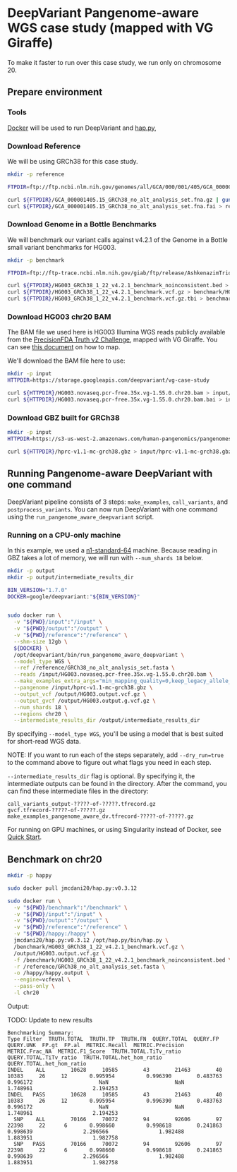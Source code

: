 # DeepVariant Pangenome-aware WGS case study (mapped with VG Giraffe)

To make it faster to run over this case study, we run only on chromosome 20.

## Prepare environment

### Tools

[Docker](https://docs.docker.com/get-docker/) will be used to run DeepVariant
and [hap.py](https://github.com/illumina/hap.py),

### Download Reference

We will be using GRCh38 for this case study.

```bash
mkdir -p reference

FTPDIR=ftp://ftp.ncbi.nlm.nih.gov/genomes/all/GCA/000/001/405/GCA_000001405.15_GRCh38/seqs_for_alignment_pipelines.ucsc_ids

curl ${FTPDIR}/GCA_000001405.15_GRCh38_no_alt_analysis_set.fna.gz | gunzip > reference/GRCh38_no_alt_analysis_set.fasta
curl ${FTPDIR}/GCA_000001405.15_GRCh38_no_alt_analysis_set.fna.fai > reference/GRCh38_no_alt_analysis_set.fasta.fai
```

### Download Genome in a Bottle Benchmarks

We will benchmark our variant calls against v4.2.1 of the Genome in a Bottle
small variant benchmarks for HG003.

```bash
mkdir -p benchmark

FTPDIR=ftp://ftp-trace.ncbi.nlm.nih.gov/giab/ftp/release/AshkenazimTrio/HG003_NA24149_father/NISTv4.2.1/GRCh38

curl ${FTPDIR}/HG003_GRCh38_1_22_v4.2.1_benchmark_noinconsistent.bed > benchmark/HG003_GRCh38_1_22_v4.2.1_benchmark_noinconsistent.bed
curl ${FTPDIR}/HG003_GRCh38_1_22_v4.2.1_benchmark.vcf.gz > benchmark/HG003_GRCh38_1_22_v4.2.1_benchmark.vcf.gz
curl ${FTPDIR}/HG003_GRCh38_1_22_v4.2.1_benchmark.vcf.gz.tbi > benchmark/HG003_GRCh38_1_22_v4.2.1_benchmark.vcf.gz.tbi
```

### Download HG003 chr20 BAM

The BAM file we used here is HG003 Illumina WGS reads publicly available from
the
[PrecisionFDA Truth v2 Challenge](https://doi.org/10.1101/2020.11.13.380741),
mapped with VG Giraffe. You can see
[this document](deepvariant-vg-case-study.md) on how to map.

We'll download the BAM file here to use:

```bash
mkdir -p input
HTTPDIR=https://storage.googleapis.com/deepvariant/vg-case-study

curl ${HTTPDIR}/HG003.novaseq.pcr-free.35x.vg-1.55.0.chr20.bam > input/HG003.novaseq.pcr-free.35x.vg-1.55.0.chr20.bam
curl ${HTTPDIR}/HG003.novaseq.pcr-free.35x.vg-1.55.0.chr20.bam.bai > input/HG003.novaseq.pcr-free.35x.vg-1.55.0.chr20.bam.bai
```

### Download GBZ built for GRCh38

```bash
mkdir -p input
HTTPDIR=https://s3-us-west-2.amazonaws.com/human-pangenomics/pangenomes/freeze/freeze1/minigraph-cactus/hprc-v1.1-mc-grch38

curl ${HTTPDIR}/hprc-v1.1-mc-grch38.gbz > input/hprc-v1.1-mc-grch38.gbz
```

## Running Pangenome-aware DeepVariant with one command

DeepVariant pipeline consists of 3 steps: `make_examples`, `call_variants`, and
`postprocess_variants`. You can now run DeepVariant with one command using the
`run_pangenome_aware_deepvariant` script.

### Running on a CPU-only machine

In this example, we used a
[n1-standard-64](https://cloud.google.com/compute/docs/general-purpose-machines#n1-standard)
machine. Because reading in GBZ takes a lot of memory, we will run with
`--num_shards 18` below.

```bash
mkdir -p output
mkdir -p output/intermediate_results_dir

BIN_VERSION="1.7.0"
DOCKER=google/deepvariant:"${BIN_VERSION}"


sudo docker run \
  -v "${PWD}/input":"/input" \
  -v "${PWD}/output":"/output" \
  -v "${PWD}/reference":"/reference" \
  --shm-size 12gb \
  ${DOCKER} \
  /opt/deepvariant/bin/run_pangenome_aware_deepvariant \
  --model_type WGS \
  --ref /reference/GRCh38_no_alt_analysis_set.fasta \
  --reads /input/HG003.novaseq.pcr-free.35x.vg-1.55.0.chr20.bam \
  --make_examples_extra_args="min_mapping_quality=0,keep_legacy_allele_counter_behavior=true,normalize_reads=true" \
  --pangenome /input/hprc-v1.1-mc-grch38.gbz \
  --output_vcf /output/HG003.output.vcf.gz \
  --output_gvcf /output/HG003.output.g.vcf.gz \
  --num_shards 18 \
  --regions chr20 \
  --intermediate_results_dir /output/intermediate_results_dir
```


By specifying `--model_type WGS`, you'll be using a model that is best
suited for short-read WGS data.

NOTE: If you want to run each of the steps separately, add `--dry_run=true`
to the command above to figure out what flags you need in each step.

`--intermediate_results_dir` flag is optional. By specifying it, the
intermediate outputs can be found in the directory. After the command, you can
find these intermediate files in the directory:

```
call_variants_output-?????-of-?????.tfrecord.gz
gvcf.tfrecord-?????-of-?????.gz
make_examples_pangenome_aware_dv.tfrecord-?????-of-?????.gz
```

For running on GPU machines, or using Singularity instead of Docker, see
[Quick Start](deepvariant-quick-start.md).

## Benchmark on chr20

```bash
mkdir -p happy

sudo docker pull jmcdani20/hap.py:v0.3.12

sudo docker run \
  -v "${PWD}/benchmark":"/benchmark" \
  -v "${PWD}/input":"/input" \
  -v "${PWD}/output":"/output" \
  -v "${PWD}/reference":"/reference" \
  -v "${PWD}/happy:/happy" \
  jmcdani20/hap.py:v0.3.12 /opt/hap.py/bin/hap.py \
  /benchmark/HG003_GRCh38_1_22_v4.2.1_benchmark.vcf.gz \
  /output/HG003.output.vcf.gz \
  -f /benchmark/HG003_GRCh38_1_22_v4.2.1_benchmark_noinconsistent.bed \
  -r /reference/GRCh38_no_alt_analysis_set.fasta \
  -o /happy/happy.output \
  --engine=vcfeval \
  --pass-only \
  -l chr20
```

Output:

TODO: Update to new results

```
Benchmarking Summary:
Type Filter  TRUTH.TOTAL  TRUTH.TP  TRUTH.FN  QUERY.TOTAL  QUERY.FP  QUERY.UNK  FP.gt  FP.al  METRIC.Recall  METRIC.Precision  METRIC.Frac_NA  METRIC.F1_Score  TRUTH.TOTAL.TiTv_ratio  QUERY.TOTAL.TiTv_ratio  TRUTH.TOTAL.het_hom_ratio  QUERY.TOTAL.het_hom_ratio
INDEL    ALL        10628     10585        43        21463        40      10383     26     12       0.995954          0.996390        0.483763         0.996172                     NaN                     NaN                   1.748961                   2.194253
INDEL   PASS        10628     10585        43        21463        40      10383     26     12       0.995954          0.996390        0.483763         0.996172                     NaN                     NaN                   1.748961                   2.194253
  SNP    ALL        70166     70072        94        92606        97      22398     22      6       0.998660          0.998618        0.241863         0.998639                2.296566                1.982488                   1.883951                   1.982758
  SNP   PASS        70166     70072        94        92606        97      22398     22      6       0.998660          0.998618        0.241863         0.998639                2.296566                1.982488                   1.883951                   1.982758
```
